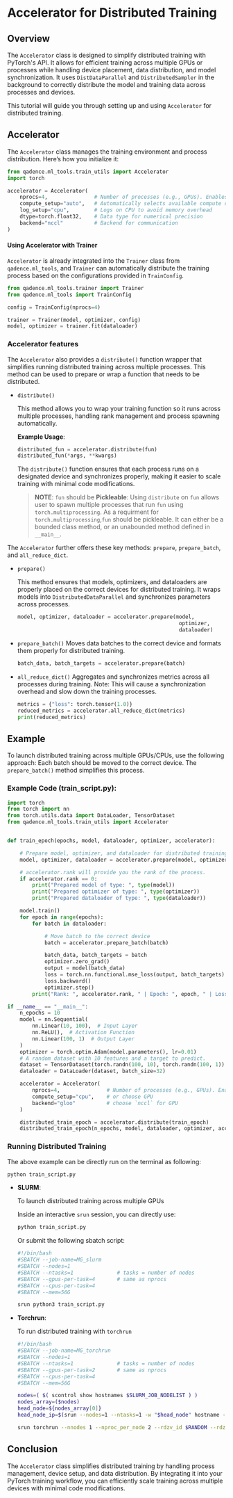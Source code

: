 # Accelerator for Distributed Training

## Overview

The `Accelerator` class is designed to simplify distributed training with PyTorch's API. It allows for efficient training across multiple GPUs or processes while handling device placement, data distribution, and model synchronization. It uses `DistDataParallel` and `DistributedSampler` in the background to correctly distribute the model and training data across processes and devices.

This tutorial will guide you through setting up and using `Accelerator` for distributed training.

## Accelerator

The `Accelerator` class manages the training environment and process distribution. Here’s how you initialize it:

```python
from qadence.ml_tools.train_utils import Accelerator
import torch

accelerator = Accelerator(
    nprocs=4,               # Number of processes (e.g., GPUs). Enables multiprocessing.
    compute_setup="auto",   # Automatically selects available compute devices
    log_setup="cpu",        # Logs on CPU to avoid memory overhead
    dtype=torch.float32,    # Data type for numerical precision
    backend="nccl"          # Backend for communication
)
```

#### Using Accelerator with Trainer

`Accelerator` is already integrated into the `Trainer` class from `qadence.ml_tools`, and `Trainer` can automatically distribute the training process based on the configurations provided in `TrainConfig`.

```python
from qadence.ml_tools.trainer import Trainer
from qadence.ml_tools import TrainConfig

config = TrainConfig(nprocs=4)

trainer = Trainer(model, optimizer, config)
model, optimizer = trainer.fit(dataloader)
```


### Accelerator features

The `Accelerator` also provides a `distribute()` function wrapper that simplifies running distributed training across multiple processes. This method can be used to prepare or wrap a function that needs to be distributed.

-  `distribute()`

    This method allows you to wrap your training function so it runs across multiple processes, handling rank management and process spawning automatically.

    **Example Usage**:
    ```python
    distributed_fun = accelerator.distribute(fun)
    distributed_fun(*args, **kwargs)
    ```

    The `distribute()` function ensures that each process runs on a designated device and synchronizes properly, making it easier to scale training with minimal code modifications.

    > **NOTE**: `fun` should be **Pickleable**: Using `distribute` on `fun` allows user to spawn multiple processes that run `fun` using `torch.multiprocessing`. As a requirment for `torch.multiprocessing`,`fun` should be pickleable. It can either be a bounded class method, or an unabounded method defined in `__main__`.

The `Accelerator` further offers these key methods: `prepare`, `prepare_batch`, and `all_reduce_dict`.


- `prepare()`

    This method ensures that models, optimizers, and dataloaders are properly placed on the correct devices for distributed training. It wraps models into `DistributedDataParallel` and synchronizes parameters across processes.

    ```python
    model, optimizer, dataloader = accelerator.prepare(model,
                                                        optimizer,
                                                        dataloader)
    ```

- `prepare_batch()`
    Moves data batches to the correct device and formats them properly for distributed training.

    ```python
    batch_data, batch_targets = accelerator.prepare(batch)
    ```

- `all_reduce_dict()`
    Aggregates and synchronizes metrics across all processes during training. Note: This will cause a synchronization overhead and slow down the training processes.

    ```python
    metrics = {"loss": torch.tensor(1.0)}
    reduced_metrics = accelerator.all_reduce_dict(metrics)
    print(reduced_metrics)
    ```

## Example

To launch distributed training across multiple GPUs/CPUs, use the following approach:
Each batch should be moved to the correct device. The `prepare_batch()` method simplifies this process.

### Example Code (train_script.py):
```python exec="on" source="material-block" html="1"
import torch
from torch import nn
from torch.utils.data import DataLoader, TensorDataset
from qadence.ml_tools.train_utils import Accelerator


def train_epoch(epochs, model, dataloader, optimizer, accelerator):

    # Prepare model, optimizer, and dataloader for distributed training
    model, optimizer, dataloader = accelerator.prepare(model, optimizer, dataloader)

    # accelerator.rank will provide you the rank of the process.
    if accelerator.rank == 0:
        print("Prepared model of type: ", type(model))
        print("Prepared optimizer of type: ", type(optimizer))
        print("Prepared dataloader of type: ", type(dataloader))

    model.train()
    for epoch in range(epochs):
        for batch in dataloader:

            # Move batch to the correct device
            batch = accelerator.prepare_batch(batch)

            batch_data, batch_targets = batch
            optimizer.zero_grad()
            output = model(batch_data)
            loss = torch.nn.functional.mse_loss(output, batch_targets)
            loss.backward()
            optimizer.step()
        print("Rank: ", accelerator.rank, " | Epoch: ", epoch, " | Loss: ", loss.item())

if __name__ == "__main__":
    n_epochs = 10
    model = nn.Sequential(
        nn.Linear(10, 100),  # Input Layer
        nn.ReLU(),  # Activation Function
        nn.Linear(100, 1)  # Output Layer
    )
    optimizer = torch.optim.Adam(model.parameters(), lr=0.01)
    # A random dataset with 10 features and a target to predict.
    dataset = TensorDataset(torch.randn(100, 10), torch.randn(100, 1))
    dataloader = DataLoader(dataset, batch_size=32)

    accelerator = Accelerator(
        nprocs=4,               # Number of processes (e.g., GPUs). Enables multiprocessing.
        compute_setup="cpu",    # or choose GPU
        backend="gloo"          # choose `nccl` for GPU
    )

    distributed_train_epoch = accelerator.distribute(train_epoch)
    distributed_train_epoch(n_epochs, model, dataloader, optimizer, accelerator)
```

### Running Distributed Training

The above example can be directly run on the terminal as following:

```bash
python train_script.py
```

- **SLURM**:

    To launch distributed training across multiple GPUs

    Inside an interactive `srun` session, you can directly use:
    ```bash
    python train_script.py
    ```

    Or submit the following sbatch script:
    ```bash
    #!/bin/bash
    #SBATCH --job-name=MG_slurm
    #SBATCH --nodes=1
    #SBATCH --ntasks=1              # tasks = number of nodes
    #SBATCH --gpus-per-task=4       # same as nprocs
    #SBATCH --cpus-per-task=4
    #SBATCH --mem=56G

    srun python3 train_script.py
    ```

- **Torchrun**:

    To run distributed training with `torchrun`
    ```bash
    #!/bin/bash
    #SBATCH --job-name=MG_torchrun
    #SBATCH --nodes=1
    #SBATCH --ntasks=1              # tasks = number of nodes
    #SBATCH --gpus-per-task=2       # same as nprocs
    #SBATCH --cpus-per-task=4
    #SBATCH --mem=56G

    nodes=( $( scontrol show hostnames $SLURM_JOB_NODELIST ) )
    nodes_array=($nodes)
    head_node=${nodes_array[0]}
    head_node_ip=$(srun --nodes=1 --ntasks=1 -w "$head_node" hostname -I | awk '{print $1}')

    srun torchrun --nnodes 1 --nproc_per_node 2 --rdzv_id $RANDOM --rdzv_backend c10d --rdzv_endpoint $head_node_ip:29522 train_script.py
    ```

## Conclusion

The `Accelerator` class simplifies distributed training by handling process management, device setup, and data distribution. By integrating it into your PyTorch training workflow, you can efficiently scale training across multiple devices with minimal code modifications.
